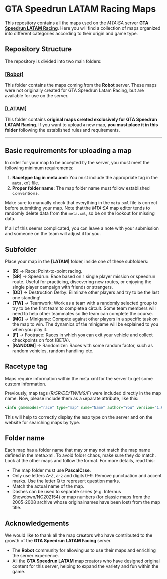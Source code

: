 # GTA Speedrun LATAM Racing Maps

This repository contains all the maps used on the *MTA:SA* server **[GTA Speedrun LATAM Racing](https://mta.gtaspeedrun.lat)**. Here you will find a collection of maps organized into different categories according to their origin and game type.

## Repository Structure
The repository is divided into two main folders:

### [**[Robot]**](https://gitlab.com/The123robot/robot-mta-server)
This folder contains the maps coming from the **Robot** server. These maps were not originally created for GTA Speedrun Latam Racing, but are available for use on the server.

### **[LATAM]**
This folder contains **original maps created exclusively for GTA Speedrun LATAM Racing**. If you want to upload a new map, **you must place it in this folder** following the established rules and requirements.

---

## Basic requirements for uploading a map
In order for your map to be accepted by the server, you must meet the following minimum requirements:

1. **Racetype tag in meta.xml:** You must include the appropriate tag in the `meta.xml` file.
2. **Proper folder name:** The map folder name must follow established conventions.

Make sure to manually check that everything in the `meta.xml` file is correct before submitting your map. Note that the *MTA:SA* map editor tends to randomly delete data from the `meta.xml`, so be on the lookout for missing data.

If all of this seems complicated, you can leave a note with your submission and someone on the team will adjust it for you.

## Subfolder
Place your map in the **[LATAM]** folder, inside one of these subfolders:
* **[R]** -> Race: Point-to-point racing.
* **[SR]** -> Speedrun: Race based on a single player mission or speedrun route. Useful for practicing, discovering new routes, or enjoying the single player campaign with friends or strangers.
* **[DD]** -> Destruction Derby: Eliminate other players and try to be the last one standing!
* **[TW]** -> Teamwork: Work as a team with a randomly selected group to try to be the first team to complete a circuit. Some team members will need to help other teammates so the team can complete the course.
* **[MG]** -> Minigame: Compete against other players in a specific task on the map to win. The dynamics of the minigame will be explained to you when you play it.
* **[F]** -> Footrace: Races in which you can exit your vehicle and collect checkpoints on foot (BETA).
* **[RANDOM]** -> Randomizer: Races with some random factor, such as random vehicles, random handling, etc.

## Racetype tag
Maps require information within the meta.xml for the server to get some custom information.

Previously, map tags (*R/SR/DD/TW/MG/F*) were included directly in the map name. Now, please include them as a separate attribute, like this:
```xml
<info gamemodes="race" type="map" name="Name" author="You" version="1.0" racetype="DD"></info>
```

This will help to correctly display the map type on the server and on the website for searching maps by type.

## Folder name
Each map has a folder name that may or may not match the map name defined in the meta.xml. To avoid folder chaos, make sure they do match. Look at the other maps and follow the format. For more details, read this:
* The map folder must use **PascalCase**.
* Only use letters A-Z, a-z and digits 0-9. Remove punctuation and accent marks. Use the letter Q to represent question marks.
* Match the actual name of the map.
* Dashes can be used to separate series (e.g. Infernus Showdown/NC202154) or map numbers (for classic maps from the 2005-2008 archive whose original names have been lost) from the map title.

## Acknowledgements
We would like to thank all the map creators who have contributed to the growth of the **GTA Speedrun LATAM Racing** server.

- The **Robot** community for allowing us to use their maps and enriching the server experience.
- All the **GTA Speedrun LATAM** map creators who have designed original content for this server, helping to expand the variety and fun within the game.
